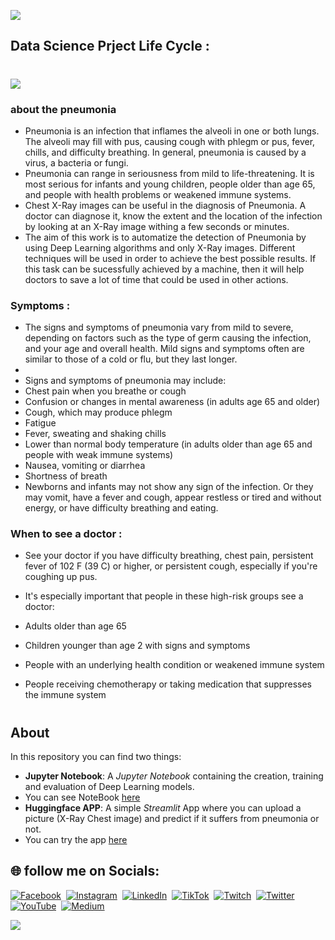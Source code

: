![](https://github.com/thisishusseinali/pneumonia-test/blob/main/header.png)
## Data Science Prject Life Cycle :
#
![](https://github.com/thisishusseinali/pneumonia-test/blob/main/LifeCycleofData%20ScienceProject.jpg)
### about the pneumonia
- Pneumonia is an infection that inflames the alveoli in one or both lungs. The alveoli may fill with pus, causing cough with phlegm or pus, fever, chills, and difficulty breathing. In general, pneumonia is caused by a virus, a bacteria or fungi.
- Pneumonia can range in seriousness from mild to life-threatening. It is most serious for infants and young children, people older than age 65, and people with health problems or weakened immune systems.
- Chest X-Ray images can be useful in the diagnosis of Pneumonia. A doctor can diagnose it, know the extent and the location of the infection by looking at an X-Ray image withing a few seconds or minutes.
- The aim of this work is to automatize the detection of Pneumonia by using Deep Learning algorithms and only X-Ray images. Different techniques will be used in order to achieve the best possible results. If this task can be sucessfully achieved by a machine, then it will help doctors to save a lot of time that could be used in other actions.
### Symptoms :
- The signs and symptoms of pneumonia vary from mild to severe, depending on factors such as the type of germ causing the infection, and your age and overall health. Mild signs and symptoms often are similar to those of a cold or flu, but they last longer.
-
-  Signs and symptoms of pneumonia may include:
-  Chest pain when you breathe or cough
-  Confusion or changes in mental awareness (in adults age 65 and older)
-  Cough, which may produce phlegm
-  Fatigue
-  Fever, sweating and shaking chills
-  Lower than normal body temperature (in adults older than age 65 and people with weak immune systems)
-  Nausea, vomiting or diarrhea
-  Shortness of breath
-  Newborns and infants may not show any sign of the infection. Or they may vomit, have a fever and cough, appear restless or tired and without energy, or have difficulty breathing and eating.

### When to see a doctor :
- See your doctor if you have difficulty breathing, chest pain, persistent fever of 102 F (39 C) or higher, or persistent cough, especially if you're coughing up pus.

- It's especially important that people in these high-risk groups see a doctor:

-  Adults older than age 65
-  Children younger than age 2 with signs and symptoms
-  People with an underlying health condition or weakened immune system
-  People receiving chemotherapy or taking medication that suppresses the immune system
#

## About
In this repository you can find two things:
- **Jupyter Notebook**: A *Jupyter Notebook* containing the creation, training and evaluation of Deep Learning models.
- You can see NoteBook [here](https://www.kaggle.com/code/thisishusseinali/pneumonia-detection?scriptVersionId=106183654)
- **Huggingface APP**: A simple *Streamlit* App where you can upload a picture (X-Ray Chest image) and predict if it suffers from pneumonia or not. 
- You can try the app [here](https://huggingface.co/spaces/thisishusseinali/pneumonia-test)

## 🌐 follow me on Socials:
[![Facebook](https://img.shields.io/badge/Facebook-%231877F2.svg?logo=Facebook&logoColor=white)](https://facebook.com/thisishusseinali)&nbsp;
[![Instagram](https://img.shields.io/badge/Instagram-%23E4405F.svg?logo=Instagram&logoColor=white)](https://instagram.com/thisishusseinali)&nbsp;
[![LinkedIn](https://img.shields.io/badge/LinkedIn-%230077B5.svg?logo=linkedin&logoColor=white)](https://linkedin.com/in/thisishusseinali)&nbsp;
[![TikTok](https://img.shields.io/badge/TikTok-%23000000.svg?logo=TikTok&logoColor=white)](https://tiktok.com/@thisishusseinali)&nbsp;
[![Twitch](https://img.shields.io/badge/Twitch-%239146FF.svg?logo=Twitch&logoColor=white)](https://twitch.tv/thisishusseinali)&nbsp;
[![Twitter](https://img.shields.io/badge/Twitter-%231DA1F2.svg?logo=Twitter&logoColor=white)](https://twitter.com/thisishuseinali)&nbsp;
[![YouTube](https://img.shields.io/badge/YouTube-%23FF0000.svg?logo=YouTube&logoColor=white)](https://youtube.com/channel/UCvhs9KPjw9OxOup05cGoZmA)&nbsp;
[![Medium](https://img.shields.io/badge/Medium-12100E?logo=medium&logoColor=white)](https://medium.com/@thisishusseinali)&nbsp;
 
![](https://github.com/thisishusseinali/pneumonia-test/blob/main/footer.png)
